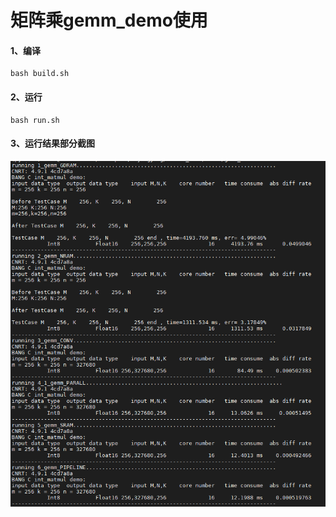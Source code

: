 # 矩阵乘gemm_demo使用

#### 1、编译

```shell
bash build.sh
```

#### 2、运行

```shell
bash run.sh
```

#### 3、运行结果部分截图

![Image text](https://raw.githubusercontent.com/CambriconECO/BANGC_Gemm_Tutorial/master/gemm_result.png)
